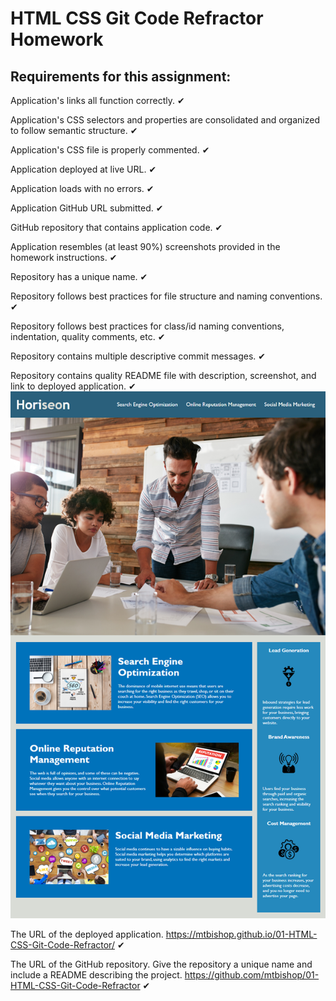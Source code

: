 # HTML CSS Git Code Refractor Homework

## Requirements for this assignment:

Application's links all function correctly. ✔

Application's CSS selectors and properties are consolidated and organized to follow semantic structure. ✔

Application's CSS file is properly commented. ✔

Application deployed at live URL. ✔

Application loads with no errors. ✔

Application GitHub URL submitted. ✔

GitHub repository that contains application code. ✔

Application resembles (at least 90%) screenshots provided in the homework instructions. ✔

Repository has a unique name. ✔

Repository follows best practices for file structure and naming conventions. ✔

Repository follows best practices for class/id naming conventions, indentation, quality comments, etc. ✔

Repository contains multiple descriptive commit messages. ✔

Repository contains quality README file with description, screenshot, and link to deployed application. ✔
![html-css-git-homework-demo](./assets/01-html-css-git-homework-demo.png "Page Preview") 

The URL of the deployed application. https://mtbishop.github.io/01-HTML-CSS-Git-Code-Refractor/ ✔

The URL of the GitHub repository. Give the repository a unique name and include a README describing the project. 
https://github.com/mtbishop/01-HTML-CSS-Git-Code-Refractor ✔
